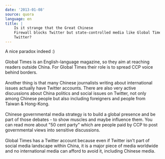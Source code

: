 ```yaml
---
date: '2013-01-08'
source: quora
language: en
title: |
    Is it strange that the Great Chinese
    Firewall blocks Twitter but state-controlled media like Global Times use
    Twitter?
---
```


A nice paradox indeed :)\
\
Global Times is an English-language magazine, so they aim at reaching
readers outside China. For Global Times their role is to spread CCP
voice behind borders.\
\
Another thing is that many Chinese journalists writing about
international issues actually have Twitter accounts. There are also very
active discussions about China politics and social issues on Twitter,
not only among Chinese people but also including foreigners and people
from Taiwan & Hong-Kong.\
\
Chinese governmental media strategy is to build a global presence and be
part of those debates - to show muscles and maybe influence them. You
can read more about \"50 cent party\" which are people paid by CCP to
post governmental views into sensitive discussions.\
\
Global Times has a Twitter account because even if Twitter isn\'t part
of social media landscape within China, it is a major piece of media
worldwide and no international media can afford to avoid it, including
Chinese media.
